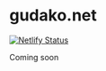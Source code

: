# gudako.net
[![Netlify Status](https://api.netlify.com/api/v1/badges/eb3b819f-2524-46df-8568-59dfc5f34b19/deploy-status)](https://app.netlify.com/sites/gudako-dot-net/deploys)

Coming soon
